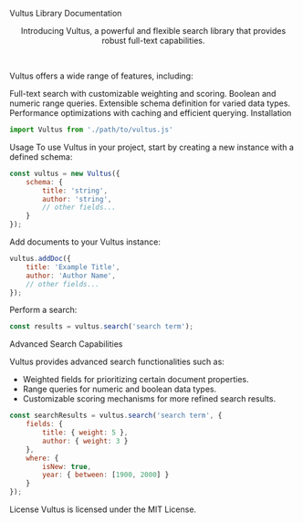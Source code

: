 Vultus Library Documentation
<br />
<p align="center">
  Introducing Vultus, a powerful and flexible search library that provides robust full-text capabilities.
</p>
<br/>

Vultus offers a wide range of features, including:

Full-text search with customizable weighting and scoring.
Boolean and numeric range queries.
Extensible schema definition for varied data types.
Performance optimizations with caching and efficient querying.
Installation

```js
import Vultus from './path/to/vultus.js'
```

Usage
To use Vultus in your project, start by creating a new instance with a defined schema:

```js
const vultus = new Vultus({
    schema: {
        title: 'string',
        author: 'string',
        // other fields...
    }
});
```

Add documents to your Vultus instance:

```js
vultus.addDoc({
    title: 'Example Title',
    author: 'Author Name',
    // other fields...
});
```

Perform a search:

```js
const results = vultus.search('search term');
```

Advanced Search Capabilities

Vultus provides advanced search functionalities such as:
<ul>
    <li>Weighted fields for prioritizing certain document properties.</li>
    <li>Range queries for numeric and boolean data types.</li>
    <li>Customizable scoring mechanisms for more refined search results.</li>
</ul>

```js
const searchResults = vultus.search('search term', {
    fields: {
        title: { weight: 5 },
        author: { weight: 3 }
    },
    where: {
        isNew: true,
        year: { between: [1900, 2000] }
    }
});
```

License
Vultus is licensed under the MIT License.